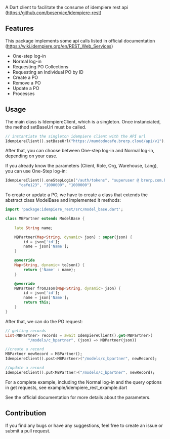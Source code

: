 A Dart client to facilitate the consume of idempiere rest api (https://github.com/bxservice/idempiere-rest)

## Features

This package implements some api calls listed in official documentation (https://wiki.idempiere.org/en/REST_Web_Services)

+ One-step log-in
+ Normal log-in
+ Requesting PO Collections
+ Requesting an Individual PO by ID
+ Create a PO
+ Remove a PO
+ Update a PO
+ Processes

## Usage

The main class is IdempiereClient, which is a singleton. Once instanciated, the method setBaseUrl must be called. 

```dart
// instantiate the singleton idempiere client with the API url
IdempiereClient().setBaseUrl("https://mundodocafe.brerp.cloud/api/v1");
```

After that, you can choose between One-step log-in and Normal log-in, depending on your case.

If you already know the parameters (Client, Role, Org, Warehouse, Lang), you can use One-Step log-in: 

```dart
IdempiereClient().oneStepLogin("/auth/tokens", "superuser @ brerp.com.br",
      "cafe123", "1000000", "1000000")
```
To create or update a PO, we have to create a class that extends the abstract class ModelBase and implemented it methods:

```dart
import 'package:idempiere_rest/src/model_base.dart';

class MBPartner extends ModelBase {
    
    late String name;

    MBPartner(Map<String, dynamic> json) : super(json) {
        id = json['id'];
        name = json['Name'];
    }

    @override
    Map<String, dynamic> toJson() {
        return {'Name' : name};
    }

    @override
    MBPartner fromJson(Map<String, dynamic> json) {
        id = json['id'];
        name = json['Name'];
        return this;
    }
}
```

After that, we can do the PO request:

```dart
// getting records
List<MBPartner> records = await IdempiereClient().get<MBPartner>(
          "/models/c_bpartner", (json) => MBPartner(json))

//create a record
MBPartner newRecord = MBPartner();
IdempiereClient().post<MBPartner>("/models/c_bpartner", newRecord); 

//update a record
IdempiereClient().put<MBPartner>("/models/c_bpartner", newRecord);
```

For a complete example, including the Normal log-in and the query options in get requests, see example/idempiere_rest_example.dart 

See the official documentation for more details about the parameters.

## Contribution

If you find any bugs or have any suggestions, feel free to create an issue or submit a pull request.


